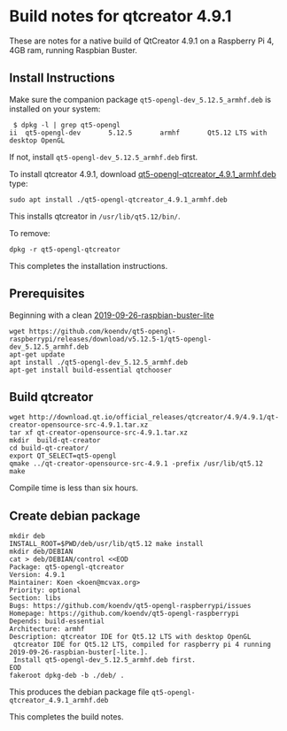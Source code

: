 # Build notes for qtcreator 4.9.1
These are notes for a native build of QtCreator 4.9.1 on a Raspberry Pi 4, 4GB ram, running Raspbian Buster. 

## Install Instructions
Make sure the companion package ```qt5-opengl-dev_5.12.5_armhf.deb``` is installed on your system:
```
 $ dpkg -l | grep qt5-opengl
ii  qt5-opengl-dev       5.12.5       armhf       Qt5.12 LTS with desktop OpenGL
```
If not, install ```qt5-opengl-dev_5.12.5_armhf.deb``` first.

To install qtcreator 4.9.1, download [qt5-opengl-qtcreator_4.9.1_armhf.deb](https://github.com/koendv/qt5-opengl-raspberrypi/releases/download/v5.12.5-1/qt5-opengl-qtcreator_4.9.1_armhf.deb) type:
```
sudo apt install ./qt5-opengl-qtcreator_4.9.1_armhf.deb
```
This installs qtcreator in ```/usr/lib/qt5.12/bin/```.

To remove:
```
dpkg -r qt5-opengl-qtcreator
```
This completes the installation instructions.

## Prerequisites

Beginning with a clean [2019-09-26-raspbian-buster-lite](https://www.raspberrypi.org/downloads/raspbian/)

```
wget https://github.com/koendv/qt5-opengl-raspberrypi/releases/download/v5.12.5-1/qt5-opengl-dev_5.12.5_armhf.deb
apt-get update
apt install ./qt5-opengl-dev_5.12.5_armhf.deb
apt-get install build-essential qtchooser
```
## Build qtcreator
```
wget http://download.qt.io/official_releases/qtcreator/4.9/4.9.1/qt-creator-opensource-src-4.9.1.tar.xz
tar xf qt-creator-opensource-src-4.9.1.tar.xz 
mkdir  build-qt-creator
cd build-qt-creator/
export QT_SELECT=qt5-opengl
qmake ../qt-creator-opensource-src-4.9.1 -prefix /usr/lib/qt5.12
make
```
Compile time is less than six hours.

## Create debian package
```
mkdir deb
INSTALL_ROOT=$PWD/deb/usr/lib/qt5.12 make install
mkdir deb/DEBIAN
cat > deb/DEBIAN/control <<EOD
Package: qt5-opengl-qtcreator
Version: 4.9.1
Maintainer: Koen <koen@mcvax.org>
Priority: optional
Section: libs
Bugs: https://github.com/koendv/qt5-opengl-raspberrypi/issues
Homepage: https://github.com/koendv/qt5-opengl-raspberrypi
Depends: build-essential
Architecture: armhf
Description: qtcreator IDE for Qt5.12 LTS with desktop OpenGL
 qtcreator IDE for Qt5.12 LTS, compiled for raspberry pi 4 running 2019-09-26-raspbian-buster[-lite.].
 Install qt5-opengl-dev_5.12.5_armhf.deb first.
EOD
fakeroot dpkg-deb -b ./deb/ .
```
 This produces the debian package file ```qt5-opengl-qtcreator_4.9.1_armhf.deb```
 
 This completes the build notes.




